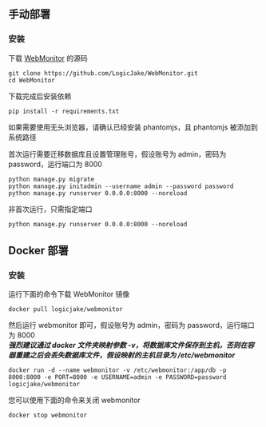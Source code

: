 ## 手动部署

### 安装

下载 [WebMonitor](https://github.com/LogicJake/WebMonitor) 的源码

```
git clone https://github.com/LogicJake/WebMonitor.git
cd WebMonitor
```

下载完成后安装依赖

```
pip install -r requirements.txt
```

如果需要使用无头浏览器，请确认已经安装 phantomjs，且 phantomjs 被添加到系统路径

首次运行需要迁移数据库且设置管理账号，假设账号为 admin，密码为 password，运行端口为 8000

```
python manage.py migrate
python manage.py initadmin --username admin --password password
python manage.py runserver 0.0.0.0:8000 --noreload
```

非首次运行，只需指定端口
```
python manage.py runserver 0.0.0.0:8000 --noreload
```

## Docker 部署

### 安装

运行下面的命令下载 WebMonitor 镜像

```
docker pull logicjake/webmonitor
```

然后运行 webmonitor 即可，假设账号为 admin，密码为 password，运行端口为 8000  
***强烈建议通过 docker 文件夹映射参数 -v，将数据库文件保存到主机，否则在容器重建之后会丢失数据库文件，假设映射的主机目录为 /etc/webmonitor***

```
docker run -d --name webmonitor -v /etc/webmonitor:/app/db -p 8000:8000 -e PORT=8000 -e USERNAME=admin -e PASSWORD=password logicjake/webmonitor
```

您可以使用下面的命令来关闭 webmonitor

```
docker stop webmonitor
```
